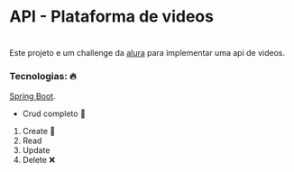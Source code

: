 # API - Plataforma de videos <h1>
Este projeto e um challenge da [alura](https://www.alura.com.br/) para implementar uma api de videos.


### Tecnologias: 🔥
[Spring Boot](https://spring.io/).

* Crud completo 📑

1. Create 📃
2. Read
3. Update
4. Delete ❌



